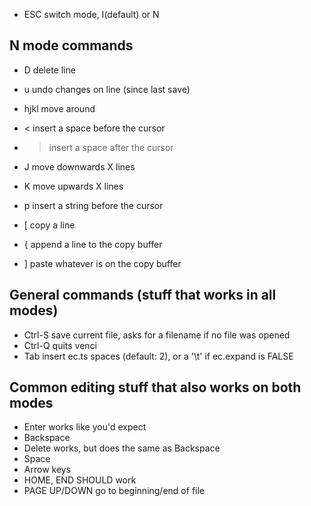 <!---
 i edited this thing with venci, it -kind of- ran well
-->

- ESC    switch mode, I(default) or N

## N mode commands

- D    delete line
- u    undo changes on line (since last save)

- hjkl move around

- <    insert a space before the cursor
- >    insert a space after the cursor

- J    move downwards X lines
- K    move upwards X lines

- p    insert a string before the cursor

- [    copy a line
- {    append a line to the copy buffer
- ]    paste whatever is on the copy buffer

## General commands (stuff that works in all modes)

- Ctrl-S     save current file, asks for a filename if no file was opened
- Ctrl-Q     quits venci
- Tab        insert ec.ts spaces (default: 2), or a '\t' if ec.expand is FALSE

## Common editing stuff that also works on both modes

- Enter        works like you'd expect
- Backspace
- Delete       works, but does the same as Backspace
- Space
- Arrow keys
- HOME, END    SHOULD work
- PAGE UP/DOWN go to beginning/end of file
